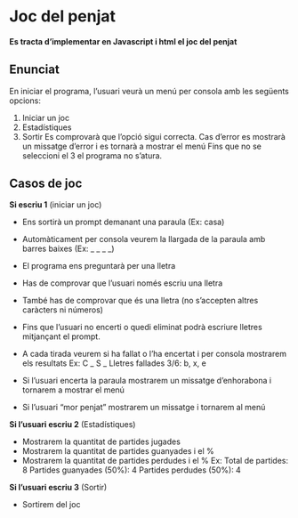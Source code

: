 # Joc del penjat
#### Es tracta d’implementar en Javascript i html el joc del penjat
## Enunciat
En iniciar el programa, l’usuari veurà un menú per consola amb les següents opcions:
1. Iniciar un joc
2. Estadístiques
3. Sortir
Es comprovarà que l’opció sigui correcta. Cas d’error es mostrarà un missatge d’error i es tornarà a
mostrar el menú
Fins que no se seleccioni el 3 el programa no s’atura.

## Casos de joc
**Si escriu 1** (iniciar un joc)
- Ens sortirà un prompt demanant una paraula (Ex: casa)
- Automàticament per consola veurem la llargada de la paraula amb barres baixes
(Ex: _ _ _ _)
- El programa ens preguntarà per una lletra
- Has de comprovar que l’usuari només escriu una lletra
- També has de comprovar que és una lletra (no s’accepten altres caràcters ni
números)

- Fins que l’usuari no encerti o quedi eliminat podrà escriure lletres mitjançant el
prompt.
- A cada tirada veurem si ha fallat o l’ha encertat i per consola mostrarem els
resultats
Ex: C _ S _
Lletres fallades 3/6: b, x, e

- Si l’usuari encerta la paraula mostrarem un missatge d’enhorabona i tornarem a
mostrar el menú
- Si l’usuari “mor penjat” mostrarem un missatge i tornarem al menú

**Si l’usuari escriu 2** (Estadístiques)
- Mostrarem la quantitat de partides jugades
- Mostrarem la quantitat de partides guanyades i el %
- Mostrarem la quantitat de partides perdudes i el %
Ex: Total de partides: 8
Partides guanyades (50%): 4
Partides perdudes (50%): 4

**Si l’usuari escriu 3** (Sortir)
- Sortirem del joc